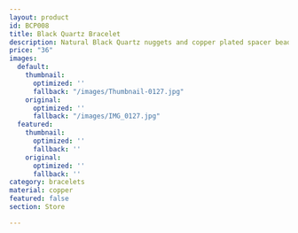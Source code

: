 ```yaml
---
layout: product
id: BCP008
title: Black Quartz Bracelet
description: Natural Black Quartz nuggets and copper plated spacer beads.
price: "36"
images:
  default:
    thumbnail:
      optimized: ''
      fallback: "/images/Thumbnail-0127.jpg"
    original:
      optimized: ''
      fallback: "/images/IMG_0127.jpg"
  featured:
    thumbnail:
      optimized: ''
      fallback: ''
    original:
      optimized: ''
      fallback: ''
category: bracelets
material: copper
featured: false
section: Store

---
```

